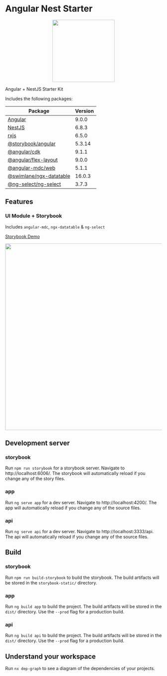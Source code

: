 # Angular Nest Starter

<p align="center">
  <img src="https://raw.githubusercontent.com/d3v0ps/angular-nest-starter/master/apps/app/src/assets/shield.png" width="200">
</p>

Angular + NestJS Starter Kit

Includes the following packages:

| Package                 | Version |
|-------------------------|---------|
| [Angular](https://angular.io/)                 | 9.0.0   |
| [NestJS](https://nestjs.com/)                  | 6.8.3   |
| [rxjs](https://rxjs.dev/)                    | 6.5.0   |
| [@storybook/angular](https://storybook.js.org/)      | 5.3.14  |
| [@angular/cdk](https://material.angular.io/cdk/categories)            | 9.1.1   |
| [@angular/flex-layout](https://github.com/angular/flex-layout)    | 9.0.0   |
| [@angular-mdc/web](https://trimox.github.io/angular-mdc-web)      | 5.1.1   |
| [@swimlane/ngx-datatable](https://swimlane.gitbook.io/ngx-datatable/) | 16.0.3  |
| [@ng-select/ng-select](https://ng-select.github.io/)    | 3.7.3   |

## Features

### UI Module + Storybook

Includes `angular-mdc`, `ngx-datatable` & `ng-select`

[Storybook Demo](https://d3v0ps.github.io/angular-nest-starter/)

<p align="center">
  <img src="https://raw.githubusercontent.com/d3v0ps/angular-nest-starter/master/apps/app/src/assets/storybook.png" width="600">
</p>

## Development server

### storybook
Run `npm run storybook` for a storybook server. Navigate to http://localhost:6006/. The storybook will automatically reload if you change any of the story files.

### app
Run `ng serve app` for a dev server. Navigate to http://localhost:4200/. The app will automatically reload if you change any of the source files.

### api
Run `ng serve api` for a dev server. Navigate to http://localhost:3333/api. The api will automatically reload if you change any of the source files.

## Build

### storybook
Run `npm run build-storybook` to build the storybook. The build artifacts will be stored in the `storybook-static/` directory.

### app
Run `ng build app` to build the project. The build artifacts will be stored in the `dist/` directory. Use the `--prod` flag for a production build.

### api
Run `ng build api` to build the project. The build artifacts will be stored in the `dist/` directory. Use the `--prod` flag for a production build.

## Understand your workspace

Run `nx dep-graph` to see a diagram of the dependencies of your projects.
